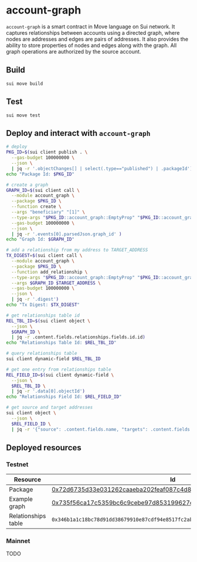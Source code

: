 # account-graph

`account-graph` is a smart contract in Move language on Sui network.
It captures relationships between accounts using a directed graph, where nodes are addresses and edges are pairs of addresses.
It also provides the ability to store properties of nodes and edges along with the graph.
All graph operations are authorized by the source account.

## Build
`sui move build`

## Test
`sui move test`

## Deploy and interact with `account-graph`
```bash
# deploy
PKG_ID=$(sui client publish . \
  --gas-budget 100000000 \
  --json \
  | jq -r '.objectChanges[] | select(.type=="published") | .packageId')
echo "Package Id: $PKG_ID"

# create a graph
GRAPH_ID=$(sui client call \
  --module account_graph \
  --package $PKG_ID \
  --function create \
  --args "beneficiary" "[1]" \
  --type-args "$PKG_ID::account_graph::EmptyProp" "$PKG_ID::account_graph::EmptyProp" \
  --gas-budget 100000000 \
  --json \
  | jq -r '.events[0].parsedJson.graph_id' )
echo "Graph Id: $GRAPH_ID"

# add a relationship from my address to TARGET_ADDRESS
TX_DIGEST=$(sui client call \
  --module account_graph \
  --package $PKG_ID \
  --function add_relationship \
  --type-args "$PKG_ID::account_graph::EmptyProp" "$PKG_ID::account_graph::EmptyProp" \
  --args $GRAPH_ID $TARGET_ADDRESS \
  --gas-budget 100000000 \
  --json \
  | jq -r '.digest')
echo "Tx Digest: $TX_DIGEST"

# get relationships table id
REL_TBL_ID=$(sui client object \
  --json \
  $GRAPH_ID \
  | jq -r .content.fields.relationships.fields.id.id)
echo "Relationships Table Id: $REL_TBL_ID"

# query relationships table
sui client dynamic-field $REL_TBL_ID

# get one entry from relationships table
REL_FIELD_ID=$(sui client dynamic-field \
  --json \
  $REL_TBL_ID \
  | jq -r '.data[0].objectId')
echo "Relationships Field Id: $REL_FIELD_ID"

# get source and target addresses
sui client object \
  --json \
  $REL_FIELD_ID \
  | jq -r '{"source": .content.fields.name, "targets": .content.fields.value.fields.contents}'
```

## Deployed resources

### Testnet

| Resource | Id   |
| -------- | ---- |
| Package | [0x72d6735d33e031262caaeba202feaf087c4d8d3ebf50265e67e4b710b568b7a5](https://suiexplorer.com/object/0x72d6735d33e031262caaeba202feaf087c4d8d3ebf50265e67e4b710b568b7a5?network=testnet) |
| Example graph | [0x735f56ca17c5359bc6c9cebe97d853199627c44976eae93586225253d725b60c](https://suiexplorer.com/object/0x735f56ca17c5359bc6c9cebe97d853199627c44976eae93586225253d725b60c?network=testnet) |
| Relationships table | `0x346b1a1c18bc78d91dd38679910e87cdf94e8517fc2ab2320076e20df8951785` |

### Mainnet

TODO
